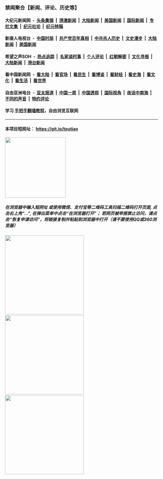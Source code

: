 ### 禁闻聚合【新闻、评论、历史等】

#### 大纪元新闻网 &nbsp;-&nbsp; [头条集锦](indexes/E头条集锦.md?t=02041211) &nbsp;|&nbsp; [港澳新闻](indexes/E港澳新闻.md?t=02041211)  &nbsp;|&nbsp; [大陆新闻](indexes/E大陆新闻.md?t=02041211) &nbsp;|&nbsp; [美国新闻](indexes/E美国新闻.md?t=02041211) &nbsp;|&nbsp; [国际新闻](indexes/E国际新闻.md?t=02041211) &nbsp;|&nbsp; [专栏文集](indexes/E专栏文集.md?t=02041211) &nbsp;|&nbsp; [纪元社论](indexes/E纪元社论.md?t=02041211) &nbsp;|&nbsp; [纪元特稿](indexes/E纪元特稿.md?t=02041211) 

#### 新唐人电视台 &nbsp;-&nbsp; [中国时局](indexes/N中国时局.md?t=02041211) &nbsp;|&nbsp; [共产党百年真相](indexes/N共产党百年真相.md?t=02041211) &nbsp;|&nbsp; [中共杀人历史](indexes/N中共杀人历史.md?t=02041211) &nbsp;|&nbsp; [文史漫步](indexes/N文史漫步.md?t=02041211) &nbsp;|&nbsp; [大陆新闻](indexes/N大陆新闻.md?t=02041211) &nbsp;|&nbsp; [美国新闻](indexes/N美国新闻.md?t=02041211)

#### 希望之声SOH &nbsp;-&nbsp; [热点追踪](indexes/H热点追踪.md?t=02041211) &nbsp;|&nbsp; [名家谈时事](indexes/H名家谈时事.md?t=02041211) &nbsp;|&nbsp; [个人评论](indexes/H个人评论.md?t=02041211)  &nbsp;|&nbsp; [红朝解密](indexes/H红朝解密.md?t=02041211) &nbsp;|&nbsp; [文化寻根](indexes/H文化寻根.md?t=02041211) &nbsp;|&nbsp; [大陆新闻](indexes/H大陆新闻.md?t=02041211) &nbsp;|&nbsp; [港台新闻](indexes/H港台新闻.md?t=02041211)

#### 看中国新闻网 &nbsp;-&nbsp; [看大陆](indexes/S看大陆.md?t=02041211) &nbsp;|&nbsp; [看官场](indexes/S看官场.md?t=02041211) &nbsp;|&nbsp; [看民生](indexes/S看民生.md?t=02041211)  &nbsp;|&nbsp; [看博谈](indexes/S看博谈.md?t=02041211) &nbsp;|&nbsp; [看财经](indexes/S看财经.md?t=02041211) &nbsp;|&nbsp; [看史海](indexes/S看史海.md?t=02041211) &nbsp;|&nbsp; [看文化](indexes/S看文化.md?t=02041211) &nbsp;|&nbsp; [看生活](indexes/S看生活.md?t=02041211) &nbsp;|&nbsp; [看世界](indexes/S看世界.md?t=02041211)

#### 自由亚洲电台 &nbsp;-&nbsp; [亚太报道](indexes/R亚太报道.md?t=02041211) &nbsp;|&nbsp; [中国一周](indexes/R中国一周.md?t=02041211) &nbsp;|&nbsp; [中国透视](indexes/R中国透视.md?t=02041211)  &nbsp;|&nbsp; [国际视角](indexes/R国际视角.md?t=02041211) &nbsp;|&nbsp; [夜话中南海](indexes/R夜话中南海.md?t=02041211) &nbsp;|&nbsp; [不同的声音](indexes/R不同的声音.md?t=02041211) &nbsp;|&nbsp; [特约评论](indexes/R特约评论.md?t=02041211)

#### 学习 [手把手翻墙教程](https://github.com/gfw-breaker/guides/wiki)，自由浏览互联网

----

#### 本项目短网址： https://git.io/toutiao
<img src="https://raw.githubusercontent.com/gfw-breaker/banned-news/master/scripts/img/qr.png" width="200px"/>  

##### 在浏览器中输入短网址 或使用微信、支付宝等二维码工具扫描二维码打开页面, 点击右上角"...", 在弹出菜单中点击“在浏览器打开”； 若网页被举报禁止访问，请点击“恢复申请访问”，将链接复制并粘贴到浏览器中打开（请不要使用QQ或360浏览器）

<img src="https://raw.githubusercontent.com/gfw-breaker/banned-news/master/scripts/img/1.png" width="260px"/> &nbsp; <img src="https://raw.githubusercontent.com/gfw-breaker/banned-news/master/scripts/img/2.png" width="260px"/> &nbsp; <img src="https://raw.githubusercontent.com/gfw-breaker/banned-news/master/scripts/img/3.png" width="260px"/>
